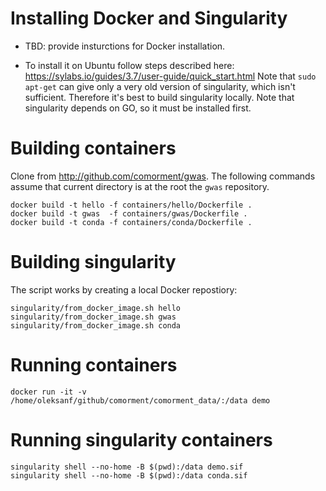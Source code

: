 # Installing Docker and Singularity

* TBD: provide insturctions for Docker installation.

* To install it on Ubuntu follow steps described here: https://sylabs.io/guides/3.7/user-guide/quick_start.html
  Note that ``sudo apt-get`` can give only a very old version of singularity, which isn't sufficient.
  Therefore it's best to build singularity locally.  Note that singularity depends on GO, so it must be installed first.

# Building containers

Clone from http://github.com/comorment/gwas.
The following commands assume that current directory is at the root the ``gwas`` repository.

```
docker build -t hello -f containers/hello/Dockerfile .
docker build -t gwas  -f containers/gwas/Dockerfile .
docker build -t conda -f containers/conda/Dockerfile .
```

# Building singularity 

The script works by creating a local Docker repostiory:
```
singularity/from_docker_image.sh hello
singularity/from_docker_image.sh gwas
singularity/from_docker_image.sh conda
```

# Running containers

```
docker run -it -v /home/oleksanf/github/comorment/comorment_data/:/data demo 
```

# Running singularity containers

```
singularity shell --no-home -B $(pwd):/data demo.sif
singularity shell --no-home -B $(pwd):/data conda.sif
```
